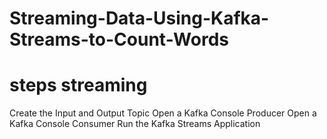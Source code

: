 # Streaming-Data-Using-Kafka-Streams-to-Count-Words

# steps streaming 
Create the Input and Output Topic
Open a Kafka Console Producer
Open a Kafka Console Consumer
Run the Kafka Streams Application
